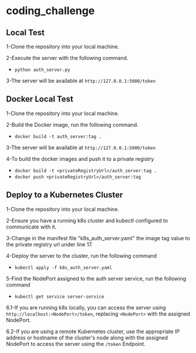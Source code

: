 # coding_challenge

## Local Test
1-Clone the repository into your local machine.

2-Execute the server with the following command.

- `python auth_server.py`

3-The server will be available at `http://127.0.0.1:5000/token`

## Docker Local Test

1-Clone the repository into your local machine.

2-Build the Docker image, run the following command.

- `docker build -t auth_server:tag .`

3-The server will be available at `http://127.0.0.1:5000/token`

4-To build the docker images and push it to a private registry

- `docker build -t <privateRegistryUrl>/auth_server:tag .`
- `docker push <privateRegistryUrl>/auth_server:tag`

## Deploy to a Kubernetes Cluster

1-Clone the repository into your local machine.

2-Ensure you have a running k8s cluster and kubectl configured to communicate with it.

3-Change in the manifest file "k8s_auth_server.yaml" the image tag value to the private registry url under line 17.

4-Deploy the server to the cluster, run the following command

- `kubectl apply -f k8s_auth_server.yaml`

5-Find the NodePort assigned to the auth server service, run the following command

- `kubectl get service server-service`

6.1-If you are running k8s locally, you can access the server using `http://localhost:<NodePort>/token`, replacing `<NodePort>` with the assigned NodePort.

6.2-If you are using a remote Kubernetes cluster, use the appropriate IP address or hostname of the cluster's node along with the assigned NodePort to access the server using the `/token` Endpoint.